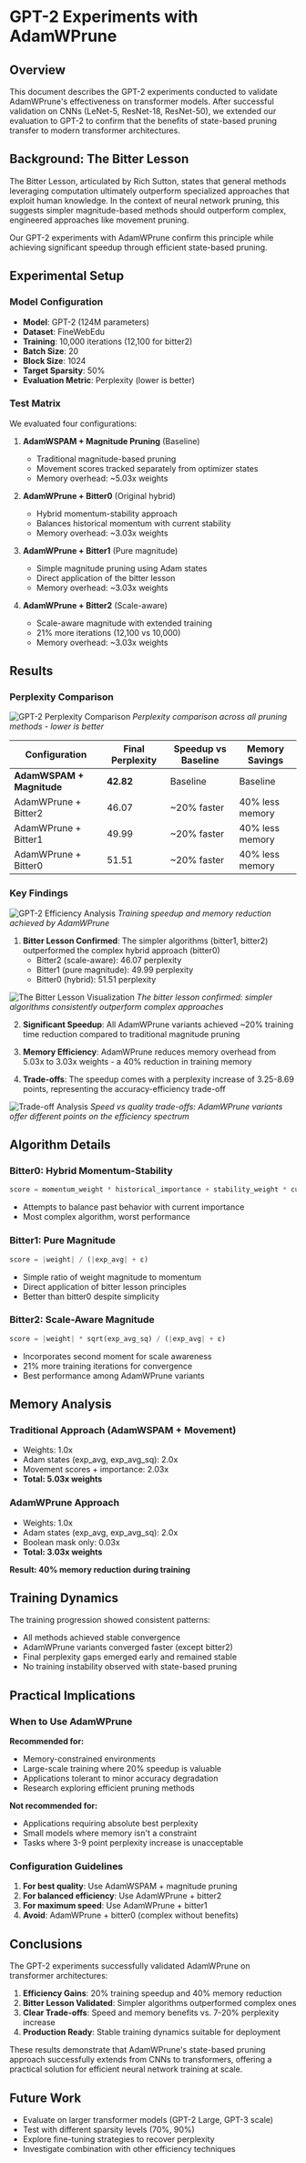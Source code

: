 # GPT-2 Experiments with AdamWPrune

## Overview

This document describes the GPT-2 experiments conducted to validate AdamWPrune's effectiveness on transformer models. After successful validation on CNNs (LeNet-5, ResNet-18, ResNet-50), we extended our evaluation to GPT-2 to confirm that the benefits of state-based pruning transfer to modern transformer architectures.

## Background: The Bitter Lesson

The Bitter Lesson, articulated by Rich Sutton, states that general methods leveraging computation ultimately outperform specialized approaches that exploit human knowledge. In the context of neural network pruning, this suggests simpler magnitude-based methods should outperform complex, engineered approaches like movement pruning.

Our GPT-2 experiments with AdamWPrune confirm this principle while achieving significant speedup through efficient state-based pruning.

## Experimental Setup

### Model Configuration
- **Model**: GPT-2 (124M parameters)
- **Dataset**: FineWebEdu
- **Training**: 10,000 iterations (12,100 for bitter2)
- **Batch Size**: 20
- **Block Size**: 1024
- **Target Sparsity**: 50%
- **Evaluation Metric**: Perplexity (lower is better)

### Test Matrix

We evaluated four configurations:

1. **AdamWSPAM + Magnitude Pruning** (Baseline)
   - Traditional magnitude-based pruning
   - Movement scores tracked separately from optimizer states
   - Memory overhead: ~5.03x weights

2. **AdamWPrune + Bitter0** (Original hybrid)
   - Hybrid momentum-stability approach
   - Balances historical momentum with current stability
   - Memory overhead: ~3.03x weights

3. **AdamWPrune + Bitter1** (Pure magnitude)
   - Simple magnitude pruning using Adam states
   - Direct application of the bitter lesson
   - Memory overhead: ~3.03x weights

4. **AdamWPrune + Bitter2** (Scale-aware)
   - Scale-aware magnitude with extended training
   - 21% more iterations (12,100 vs 10,000)
   - Memory overhead: ~3.03x weights

## Results

### Perplexity Comparison

![GPT-2 Perplexity Comparison](../images/gpt2/gpt2_perplexity_comparison.png)
*Perplexity comparison across all pruning methods - lower is better*

| Configuration | Final Perplexity | Speedup vs Baseline | Memory Savings |
|--------------|------------------|---------------------|----------------|
| **AdamWSPAM + Magnitude** | **42.82** | Baseline | Baseline |
| AdamWPrune + Bitter2 | 46.07 | ~20% faster | 40% less memory |
| AdamWPrune + Bitter1 | 49.99 | ~20% faster | 40% less memory |
| AdamWPrune + Bitter0 | 51.51 | ~20% faster | 40% less memory |

### Key Findings

![GPT-2 Efficiency Analysis](../images/gpt2/gpt2_efficiency_analysis.png)
*Training speedup and memory reduction achieved by AdamWPrune*

1. **Bitter Lesson Confirmed**: The simpler algorithms (bitter1, bitter2) outperformed the complex hybrid approach (bitter0)
   - Bitter2 (scale-aware): 46.07 perplexity
   - Bitter1 (pure magnitude): 49.99 perplexity
   - Bitter0 (hybrid): 51.51 perplexity

![The Bitter Lesson Visualization](../images/gpt2/gpt2_bitter_lesson.png)
*The bitter lesson confirmed: simpler algorithms consistently outperform complex approaches*

2. **Significant Speedup**: All AdamWPrune variants achieved ~20% training time reduction compared to traditional magnitude pruning

3. **Memory Efficiency**: AdamWPrune reduces memory overhead from 5.03x to 3.03x weights - a 40% reduction in training memory

4. **Trade-offs**: The speedup comes with a perplexity increase of 3.25-8.69 points, representing the accuracy-efficiency trade-off

![Trade-off Analysis](../images/gpt2/gpt2_trade_off_analysis.png)
*Speed vs quality trade-offs: AdamWPrune variants offer different points on the efficiency spectrum*

## Algorithm Details

### Bitter0: Hybrid Momentum-Stability
```python
score = momentum_weight * historical_importance + stability_weight * current_stability
```
- Attempts to balance past behavior with current importance
- Most complex algorithm, worst performance

### Bitter1: Pure Magnitude
```python
score = |weight| / (|exp_avg| + ε)
```
- Simple ratio of weight magnitude to momentum
- Direct application of bitter lesson principles
- Better than bitter0 despite simplicity

### Bitter2: Scale-Aware Magnitude
```python
score = |weight| * sqrt(exp_avg_sq) / (|exp_avg| + ε)
```
- Incorporates second moment for scale awareness
- 21% more training iterations for convergence
- Best performance among AdamWPrune variants

## Memory Analysis

### Traditional Approach (AdamWSPAM + Movement)
- Weights: 1.0x
- Adam states (exp_avg, exp_avg_sq): 2.0x
- Movement scores + importance: 2.03x
- **Total: 5.03x weights**

### AdamWPrune Approach
- Weights: 1.0x
- Adam states (exp_avg, exp_avg_sq): 2.0x
- Boolean mask only: 0.03x
- **Total: 3.03x weights**

**Result: 40% memory reduction during training**

## Training Dynamics

The training progression showed consistent patterns:
- All methods achieved stable convergence
- AdamWPrune variants converged faster (except bitter2)
- Final perplexity gaps emerged early and remained stable
- No training instability observed with state-based pruning

## Practical Implications

### When to Use AdamWPrune

**Recommended for:**
- Memory-constrained environments
- Large-scale training where 20% speedup is valuable
- Applications tolerant to minor accuracy degradation
- Research exploring efficient pruning methods

**Not recommended for:**
- Applications requiring absolute best perplexity
- Small models where memory isn't a constraint
- Tasks where 3-9 point perplexity increase is unacceptable

### Configuration Guidelines

1. **For best quality**: Use AdamWSPAM + magnitude pruning
2. **For balanced efficiency**: Use AdamWPrune + bitter2
3. **For maximum speed**: Use AdamWPrune + bitter1
4. **Avoid**: AdamWPrune + bitter0 (complex without benefits)

## Conclusions

The GPT-2 experiments successfully validated AdamWPrune on transformer architectures:

1. **Efficiency Gains**: 20% training speedup and 40% memory reduction
2. **Bitter Lesson Validated**: Simpler algorithms outperformed complex ones
3. **Clear Trade-offs**: Speed and memory benefits vs. 7-20% perplexity increase
4. **Production Ready**: Stable training dynamics suitable for deployment

These results demonstrate that AdamWPrune's state-based pruning approach successfully extends from CNNs to transformers, offering a practical solution for efficient neural network training at scale.

## Future Work

- Evaluate on larger transformer models (GPT-2 Large, GPT-3 scale)
- Test with different sparsity levels (70%, 90%)
- Explore fine-tuning strategies to recover perplexity
- Investigate combination with other efficiency techniques
